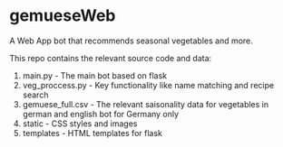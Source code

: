 # gemueseWeb
A Web App bot that recommends seasonal vegetables and more.

This repo contains the relevant source code and data:

1. main.py - The main bot based on flask
2. veg_proccess.py - Key functionality like name matching and recipe search
3. gemuese_full.csv - The relevant saisonality data for vegetables in german and english bot for Germany only
4. static - CSS styles and images
5. templates - HTML templates for flask
